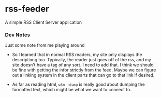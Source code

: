 # rss-feeder
A simple RSS Client Server application

### Dev Notes

Just some note from me playing around

* So I learned that in normal RSS readers, my site only displays the descriptiong too. Typically,
  the reader just goes off of the rss, and my site doesn't have a <content> tag of any sort. I need
  to add that. I think we should be fine with getting the infor strictly from the feed. Maybe we can
  figure out a linking system in the client parts that can go to that link if desired.

* As far as reading html, `w3m -dump` is really good about dumping the formatted text, which might be what
  we want to connect to. 
